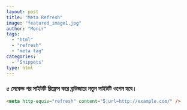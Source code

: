 ```yaml
---
layout: post
title: "Meta Refresh"
image: "featured_image1.jpg"
author: "Monir"
tags:
  - "html"
  - "refresh"
  - "meta tag"
categories:
  - "Snippets"
type: html  
---
```


### ৫ সেকেন্ড পর সাইটটি রিফ্রেস করে ব্রাউজারে নতুন সাইটটি ওপেন হবে।

<!--more-->


```html
<meta http-equiv="refresh" content="5;url=http://example.com/" />
```
